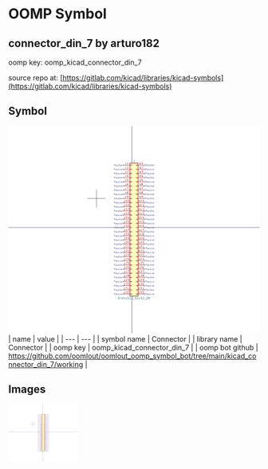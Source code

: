 # OOMP Symbol  
## connector_din_7  by arturo182  
  
oomp key: oomp_kicad_connector_din_7  
  
source repo at: [https://gitlab.com/kicad/libraries/kicad-symbols](https://gitlab.com/kicad/libraries/kicad-symbols)  
## Symbol  
  
[![working.png](working_600.png)](working.png)  
| name | value | 
| --- | --- | 
| symbol name | Connector | 
| library name | Connector | 
| oomp key | oomp_kicad_connector_din_7 | 
| oomp bot github | https://github.com/oomlout/oomlout_oomp_symbol_bot/tree/main/kicad_connector_din_7/working | 
## Images  
  
[![working.png](working_140.png)](working.png)  
